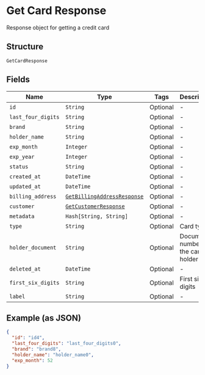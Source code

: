 
# Get Card Response

Response object for getting a credit card

## Structure

`GetCardResponse`

## Fields

| Name | Type | Tags | Description |
|  --- | --- | --- | --- |
| `id` | `String` | Optional | - |
| `last_four_digits` | `String` | Optional | - |
| `brand` | `String` | Optional | - |
| `holder_name` | `String` | Optional | - |
| `exp_month` | `Integer` | Optional | - |
| `exp_year` | `Integer` | Optional | - |
| `status` | `String` | Optional | - |
| `created_at` | `DateTime` | Optional | - |
| `updated_at` | `DateTime` | Optional | - |
| `billing_address` | [`GetBillingAddressResponse`](../../doc/models/get-billing-address-response.md) | Optional | - |
| `customer` | [`GetCustomerResponse`](../../doc/models/get-customer-response.md) | Optional | - |
| `metadata` | `Hash[String, String]` | Optional | - |
| `type` | `String` | Optional | Card type |
| `holder_document` | `String` | Optional | Document number for the card's holder |
| `deleted_at` | `DateTime` | Optional | - |
| `first_six_digits` | `String` | Optional | First six digits |
| `label` | `String` | Optional | - |

## Example (as JSON)

```json
{
  "id": "id4",
  "last_four_digits": "last_four_digits0",
  "brand": "brand8",
  "holder_name": "holder_name0",
  "exp_month": 52
}
```

